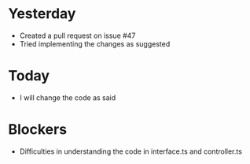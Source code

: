 # Yesterday
- Created a pull request on issue #47 
- Tried implementing the changes as suggested

# Today
- I will change the code as said

# Blockers
- Difficulties in understanding the code in interface.ts and controller.ts